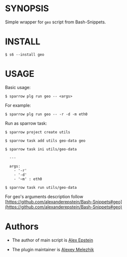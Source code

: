 # SYNOPSIS

Simple wrapper for `geo` script from Bash-Snippets.


# INSTALL

    $ s6 --install geo

# USAGE

Basic usage:

    $ sparrow plg run geo -- <args>

For example:

    $ sparrow plg run geo -- -r -d -m eth0

Run as sparrow task:

    $ sparrow project create utils

    $ sparrow task add utils geo-data geo

    $ sparrow task ini utils/geo-data

      ---

      args:
        - '-r'
        - '-d'
        - '~m' : eth0

    $ sparrow task run utils/geo-data

For geo's arguments description follow [https://github.com/alexanderepstein/Bash-Snippets#geo](https://github.com/alexanderepstein/Bash-Snippets#geo)

# Authors

* The author of main script is [Alex Epstein](https://github.com/alexanderepstein)

* The plugin maintainer is [Alexey Melezhik](https://github.com/melezhik/)
